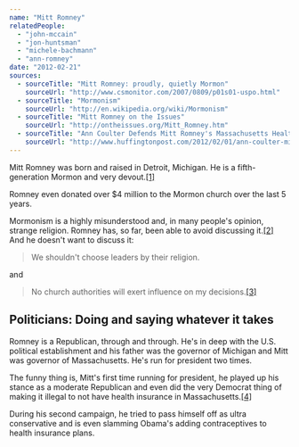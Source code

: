 ```yaml
---
name: "Mitt Romney"
relatedPeople:
  - "john-mccain"
  - "jon-huntsman"
  - "michele-bachmann"
  - "ann-romney"
date: "2012-02-21"
sources:
  - sourceTitle: "Mitt Romney: proudly, quietly Mormon"
    sourceUrl: "http://www.csmonitor.com/2007/0809/p01s01-uspo.html"
  - sourceTitle: "Mormonism"
    sourceUrl: "http://en.wikipedia.org/wiki/Mormonism"
  - sourceTitle: "Mitt Romney on the Issues"
    sourceUrl: "http://ontheissues.org/Mitt_Romney.htm"
  - sourceTitle: "Ann Coulter Defends Mitt Romney's Massachusetts Health Care Law"
    sourceUrl: "http://www.huffingtonpost.com/2012/02/01/ann-coulter-mitt-romney-health-care-law_n_1248610.html"
---
```


Mitt Romney was born and raised in Detroit, Michigan. He is a fifth-generation Mormon and very devout.<a class="source-citation" href="#http://www.csmonitor.com/2007/0809/p01s01-uspo.html" title="Mitt Romney: proudly, quietly Mormon">[1]</a>

Romney even donated over $4 million to the Mormon church over the last 5 years.

Mormonism is a highly misunderstood and, in many people's opinion, strange religion. Romney has, so far, been able to avoid discussing it.<a class="source-citation" href="#http://en.wikipedia.org/wiki/Mormonism" title="Mormonism">[2]</a> And he doesn't want to discuss it:

>We shouldn't choose leaders by their religion.

and

>No church authorities will exert influence on my decisions.<a class="source-citation" href="#http://ontheissues.org/Mitt_Romney.htm" title="Mitt Romney on the Issues">[3]</a>

## Politicians: Doing and saying whatever it takes

Romney is a Republican, through and through. He's in deep with the U.S. political establishment and his father was the governor of Michigan and Mitt was governor of Massachusetts. He's run for president two times.

The funny thing is, Mitt's first time running for president, he played up his stance as a moderate Republican and even did the very Democrat thing of making it illegal to not have health insurance in Massachusetts.<a class="source-citation" href="#http://www.huffingtonpost.com/2012/02/01/ann-coulter-mitt-romney-health-care-law_n_1248610.html" title="Ann Coulter Defends Mitt Romney&apos;s Massachusetts Health Care Law">[4]</a>

During his second campaign, he tried to pass himself off as ultra conservative and is even slamming Obama's adding contraceptives to health insurance plans.